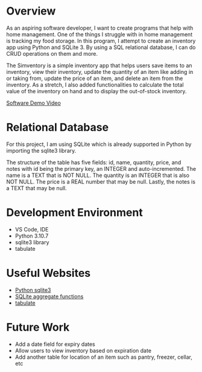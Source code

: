 # Overview

As an aspiring software developer, I want to create programs that help with home management. One of the things I struggle with in home management is tracking my food storage. In this program, I attempt to create an inventory app using Python and SQLite 3. By using a SQL relational database, I can do CRUD operations on them and more. 

The Simventory is a simple inventory app that helps users save items to an inventory, view their inventory, update the quantity of an item like adding in or taking from, update the price of an item, and delete an item from the inventory. As a stretch, I also added functionalities to calculate the total value of the inventory on hand and to display the out-of-stock inventory.

[Software Demo Video](http://youtube.com)

# Relational Database

For this project, I am using SQLite which is already supported in Python by importing the sqlite3 library.

The structure of the table has five fields: id, name, quantity, price, and notes with id being the primary key, an INTEGER and auto-incremented. The name is a TEXT that is NOT NULL. The quantity is an INTEGER that is also NOT NULL. The price is a REAL number that may be null. Lastly, the notes is a TEXT that may be null.

# Development Environment

- VS Code, IDE
- Python 3.10.7
- sqlite3 library
- tabulate

# Useful Websites

- [Python sqlite3](https://docs.python.org/3.8/library/sqlite3.html)
- [SQLite aggregate functions](https://www.sqlitetutorial.net/sqlite-aggregate-functions/)
- [tabulate](https://pypi.org/project/tabulate/)

# Future Work

- Add a date field for expiry dates
- Allow users to view inventory based on expiration date
- Add another table for location of an item such as pantry, freezer, cellar, etc
